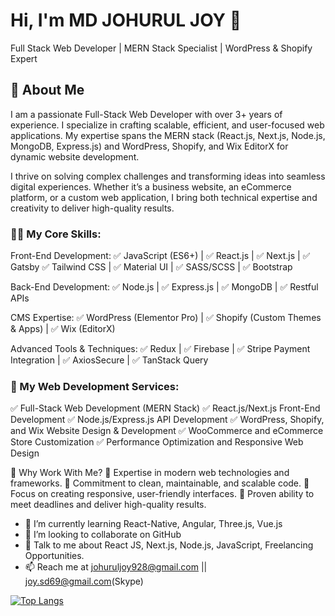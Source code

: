 
# Hi, I'm MD JOHURUL JOY 👋
Full Stack Web Developer | MERN Stack Specialist | WordPress & Shopify Expert

## 🚀 About Me

I am a passionate Full-Stack Web Developer with over 3+ years of experience. I specialize in crafting scalable, efficient, and user-focused web applications. My expertise spans the MERN stack (React.js, Next.js, Node.js, MongoDB, Express.js) and WordPress, Shopify, and Wix EditorX for dynamic website development.

I thrive on solving complex challenges and transforming ideas into seamless digital experiences. Whether it’s a business website, an eCommerce platform, or a custom web application, I bring both technical expertise and creativity to deliver high-quality results.

### 👨‍💻 My Core Skills:
Front-End Development:
✅ JavaScript (ES6+) | ✅ React.js | ✅ Next.js | ✅ Gatsby
✅ Tailwind CSS | ✅ Material UI | ✅ SASS/SCSS | ✅ Bootstrap

Back-End Development:
✅ Node.js | ✅ Express.js | ✅ MongoDB | ✅ Restful APIs

CMS Expertise:
✅ WordPress (Elementor Pro) | ✅ Shopify (Custom Themes & Apps) | ✅ Wix (EditorX)

Advanced Tools & Techniques:
✅ Redux | ✅ Firebase | ✅ Stripe Payment Integration | ✅ AxiosSecure | ✅ TanStack Query



### 💼 My Web Development Services:
✅ Full-Stack Web Development (MERN Stack)
✅ React.js/Next.js Front-End Development
✅ Node.js/Express.js API Development
✅ WordPress, Shopify, and Wix Website Design & Development
✅ WooCommerce and eCommerce Store Customization
✅ Performance Optimization and Responsive Web Design

🌟 Why Work With Me?
🔹 Expertise in modern web technologies and frameworks.
🔹 Commitment to clean, maintainable, and scalable code.
🔹 Focus on creating responsive, user-friendly interfaces.
🔹 Proven ability to meet deadlines and deliver high-quality results.


- 🌱 I’m currently learning React-Native, Angular, Three.js, Vue.js
- 👯 I’m looking to collaborate on GitHub
- 💬 Talk to me about React JS, Next.js, Node.js, JavaScript, Freelancing Opportunities.
- 📫 Reach me at johuruljoy928@gmail.com || joy.sd69@gmail.com(Skype)


[![Top Langs](https://github-readme-stats.vercel.app/api/top-langs/?username=johuruljoy69&layout=compact)](https://github.com/anuraghazra/github-readme-stats)


